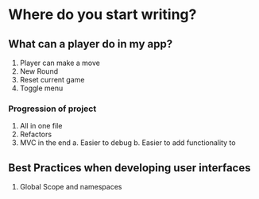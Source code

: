 # Where do you start writing?

## What can a player do in my app?

1. Player can make a move
2. New Round
3. Reset current game
4. Toggle menu

### Progression of project

1. All in one file
2. Refactors
3. MVC in the end
   a. Easier to debug
   b. Easier to add functionality to

## Best Practices when developing user interfaces

1. Global Scope and namespaces

